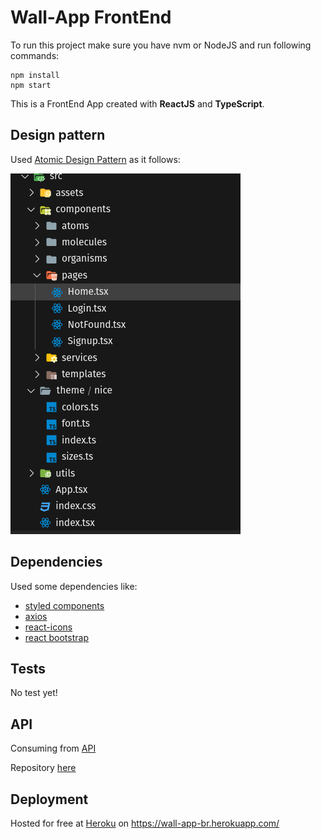 # Wall-App FrontEnd

To run this project make sure you have nvm or NodeJS and run following commands:

    npm install
    npm start

<p>
This is a FrontEnd App created with <strong>ReactJS</strong> and <strong>TypeScript</strong>.

## Design pattern

Used [Atomic Design Pattern](https://atomicdesign.bradfrost.com/chapter-2/) as it follows:

<img src="src/assets/atomic.png">

## Dependencies

Used some dependencies like:

- [styled components](https://styled-components.com/)
- [axios](https://github.com/axios/axios)
- [react-icons](https://react-icons.github.io/react-icons/)
- [react bootstrap](https://react-bootstrap.github.io/)


## Tests

No test yet!

## API
Consuming from [API](https://wall-app-api-br.herokuapp.com/)

Repository [here](https://github.com/ficast/wallapp-backend)

## Deployment

Hosted for free at [Heroku](https://www.heroku.com/) on https://wall-app-br.herokuapp.com/
